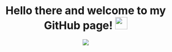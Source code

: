 <h1 align="center">Hello there and welcome to my GitHub page!
<img src="https://github.com/blackcater/blackcater/raw/main/images/Hi.gif" height="32"/></h1>
<!-- Typing SVG by DenverCoder1 - https://github.com/DenverCoder1/readme-typing-svg -->
<p align="center">
  <a href="https://github.com/DenverCoder1/readme-typing-svg"><img src="https://readme-typing-svg.herokuapp.com/?lines=My+name+is+Viacheslav;I+work+as+a+QA+Engineer;Nice+to+meet+you+All!&font=Fira%20Code&center=true&width=650&height=50&color=9FC00&vCenter=true&size=26"></a>
</p>


